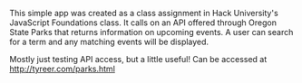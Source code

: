 This simple app was created as a class assignment in Hack University's JavaScript Foundations class. It calls on an API offered through Oregon State Parks that returns information on upcoming events. A user can search for a term and any matching events will be displayed.

Mostly just testing API access, but a little useful! Can be accessed at http://tyreer.com/parks.html
